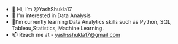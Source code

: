 - 👋 Hi, I’m @YashShukla17
- 👀 I’m interested in Data Analysis
- 🌱I'm currently learning Data Analytics skills such as Python, SQL, Tableau,Statistics, Machine Learning.
- 📫 Reach me at - yashsshukla17@gmail.com

<!---
YashShukla17/YashShukla17 is a ✨ special ✨ repository because its `README.md` (this file) appears on your GitHub profile.
You can click the Preview link to take a look at your changes.
--->
